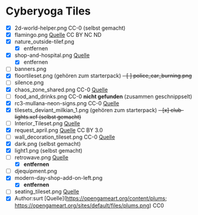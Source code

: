 # Cyberyoga Tiles

- [x] 2d-world-helper.png CC-0 (selbst gemacht)
- [x] flamingo.png [Quelle](https://www.deviantart.com/viatrice/art/Party-Flamingo-Sprite-782341755) CC BY NC ND
- [x] nature_outside-tilef.png
    - [x] entfernen 
- [x] shop-and-hospital.png [Quelle](https://kauzz.net/free-tiles/)
    - [x] entfernen
- [ ] banners.png
- [x] floortileset.png (gehören zum starterpack)
~~- [ ] police_car_burning.png~~
- [ ] silence.png
- [x] chaos_zone_shared.png CC-0  [Quelle](https://github.com/ChaosChemnitz/workadventure-map/blob/master/chaos_zone_shared.png)
- [ ] food_and_drinks.png CC-0 **nicht gefunden** (zusammen geschnippselt)
- [x] rc3-mullana-neon-signs.png CC-0 [Quelle](https://github.com/raumzeitlabor/rc3-map-rzl/blob/main/rc3-mullana-neon-signs.png)
- [x] tilesets_deviant_milkian_1.png (gehören zum starterpack)
~~- [x] club-lights.xcf (selbst gemacht)~~
- [ ] Interior_Tileset.png [Quelle](https://github.com/mrgnz/wa_aware_rc3/blob/main/Interior_Tileset.png)
- [x] request_april.png [Quelle](https://www.deviantart.com/nicnubill/art/Request-April-446589125) CC BY 3.0
- [ ] wall_decoration_tileset.png CC-0 [Quelle](https://github.com/mrgnz/wa_aware_rc3/blob/main/wall_decoration_tileset.png)
- [x] dark.png (selbst gemacht)
- [x] light1.png (selbst gemacht)
- [ ] retrowave.png [Quelle](https://kauzz.net/free-tiles/)
    - [x] **entfernen**
- [ ] djequipment.png 
- [x] modern-day-shop-add-on-left.png
    - [x] **entfernen**
- [ ] seating_tileset.png [Quelle](https://github.com/mrgnz/wa_aware_rc3/blob/main/seating_tileset.png)
- [x] Author:surt [Quelle](https://opengameart.org/content/plums; https://opengameart.org/sites/default/files/plums.png) CC0
